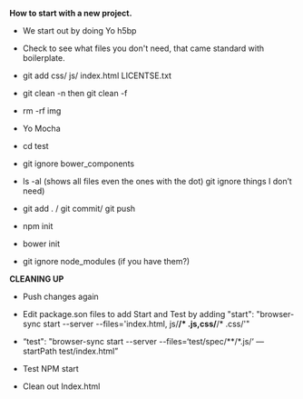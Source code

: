 **How to start with a new project.**
 
- We start out by doing Yo h5bp

- Check to see what files you don't need, that came standard with boilerplate. 

- git add css/ js/ index.html LICENTSE.txt

- git clean -n      then      git clean -f

- rm -rf img

- Yo Mocha

- cd test

- git ignore bower_components

- ls -al (shows all files even the ones with the dot) git ignore things I don’t need)

- git add . / git commit/ git push 

- npm init

- bower init

- git ignore node_modules (if you have them?)

**CLEANING UP**

- Push changes again

- Edit package.son files to add Start and Test by adding "start": "browser-sync start --server --files='index.html, js/**/* .js,css/**/* .css/'"

- “test": "browser-sync start --server --files=‘test/spec/**/*.js/‘ —startPath test/index.html”

- Test NPM start

- Clean out Index.html

